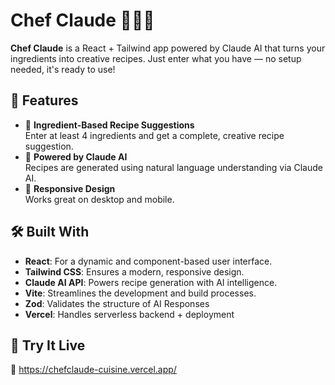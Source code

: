# Chef Claude 🧑🏻‍🍳

**Chef Claude** is a React + Tailwind app powered by Claude AI that turns your ingredients into creative recipes. Just enter what you have — no setup needed, it's ready to use!

## 🌟 Features

- 🥕 **Ingredient-Based Recipe Suggestions**  
  Enter at least 4 ingredients and get a complete, creative recipe suggestion.
- 🤖 **Powered by Claude AI**  
  Recipes are generated using natural language understanding via Claude AI.
- 📱 **Responsive Design**  
  Works great on desktop and mobile.

## 🛠️ Built With

- **React**: For a dynamic and component-based user interface.
- **Tailwind CSS**: Ensures a modern, responsive design.
- **Claude AI API**: Powers recipe generation with AI intelligence.
- **Vite**: Streamlines the development and build processes.
- **Zod**: Validates the structure of AI Responses
- **Vercel**: Handles serverless backend + deployment

## 🚀 Try It Live

🔗 https://chefclaude-cuisine.vercel.app/
